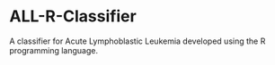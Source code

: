 # ALL-R-Classifier
A classifier for Acute Lymphoblastic Leukemia developed using the R programming language.
